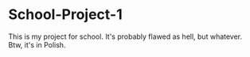 # School-Project-1

This is my project for school.
It's probably flawed as hell, but whatever.  
Btw, it's in Polish.
